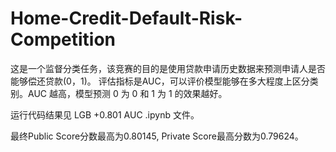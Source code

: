 # Home-Credit-Default-Risk-Competition
这是一个监督分类任务，该竞赛的目的是使用贷款申请历史数据来预测申请人是否能够偿还贷款(0，1)。
评估指标是AUC，可以评价模型能够在多大程度上区分类别。AUC 越高，模型预测 0 为 0 和 1 为 1 的效果越好。

运行代码结果见 LGB  +0.801 AUC .ipynb 文件。

最终Public Score分数最高为0.80145, Private Score最高分数为0.79624。
